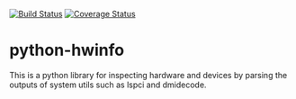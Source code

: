 [![Build Status](https://travis-ci.org/rdobson/python-hwinfo.svg?branch=master)](https://travis-ci.org/rdobson/python-hwinfo)
[![Coverage Status](https://coveralls.io/repos/rdobson/hwinfo/badge.png?branch=master)](https://coveralls.io/r/rdobson/hwinfo?branch=master)

python-hwinfo
======

This is a python library for inspecting hardware and devices by parsing 
the outputs of system utils such as lspci and dmidecode.



